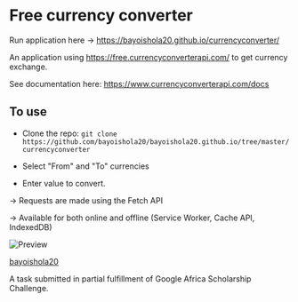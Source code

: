 # Free currency converter

Run application here &rarr; https://bayoishola20.github.io/currencyconverter/

An application using https://free.currencyconverterapi.com/ to get currency exchange.

See documentation here: https://www.currencyconverterapi.com/docs

## To use

* Clone the repo: `git clone https://github.com/bayoishola20/bayoishola20.github.io/tree/master/currencyconverter`

* Select "From" and "To" currencies

* Enter value to convert.

&rarr; Requests are made using the Fetch API

&rarr; Available for both online and offline (Service Worker, Cache API, IndexedDB)

![Preview](https://github.com/bayoishola20/zipcode/blob/master/assets/img/currencyconverter_bayoishola20.png "Preview")

[bayoishola20](https://github.com/bayoishola20/)

A task submitted in partial fulfillment of Google Africa Scholarship Challenge.
